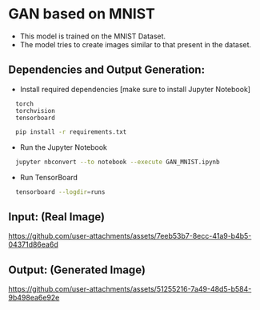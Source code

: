 
# GAN based on MNIST
* This model is trained on the MNIST Dataset.
* The model tries to create images similar to that present in the dataset.



## Dependencies and Output Generation:

* Install required dependencies [make sure to install Jupyter Notebook]
```text
  torch
  torchvision
  tensorboard
```

```bash
  pip install -r requirements.txt
```

* Run the Jupyter Notebook
```bash
  jupyter nbconvert --to notebook --execute GAN_MNIST.ipynb
```

* Run TensorBoard
```bash
  tensorboard --logdir=runs
```


  
## Input: (Real Image)
https://github.com/user-attachments/assets/7eeb53b7-8ecc-41a9-b4b5-04371d86ea6d

## Output: (Generated Image)
https://github.com/user-attachments/assets/51255216-7a49-48d5-b584-9b498ea6e92e
